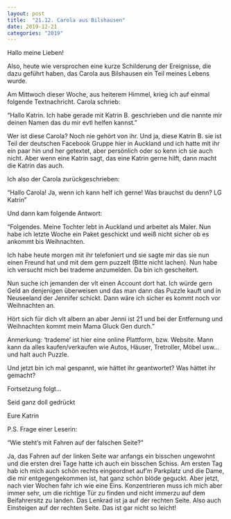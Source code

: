```yaml
---
layout: post
title:  "21.12. Carola aus Bilshausen"
date: 2019-12-21
categories: "2019"
---
```

Hallo meine Lieben!


Also, heute wie versprochen eine kurze Schilderung der Ereignisse, die dazu geführt haben, das Carola aus Bilshausen ein Teil meines Lebens wurde.

Am Mittwoch dieser Woche, aus heiterem Himmel, krieg ich auf einmal folgende Textnachricht. Carola schrieb:



“Hallo Katrin. Ich habe gerade mit Katrin B. geschrieben und die nannte mir deinen Namen das du mir evtl helfen kannst.”



Wer ist diese Carola? Noch nie gehört von ihr. Und ja, diese Katrin B. sie ist Teil der deutschen Facebook Gruppe hier in Auckland und ich hatte mit ihr ein paar hin und her getextet, aber persönlich oder so kenn ich sie auch nicht. Aber wenn eine Katrin sagt, das eine Katrin gerne hilft, dann macht die Katrin das auch.



Ich also der Carola zurückgeschrieben:



“Hallo Carola! Ja, wenn ich kann helf ich gerne! Was brauchst du denn? LG Katrin”



Und dann kam folgende Antwort:



“Folgendes. Meine Tochter lebt in Auckland und arbeitet als Maler. Nun habe ich letzte Woche ein Paket geschickt und weiß nicht sicher ob es ankommt bis Weihnachten.

Ich habe heute morgen mit ihr telefoniert und sie sagte mir das sie nun einen Freund hat  und mit dem gern puzzelt (Bitte nicht lachen). Nun habe ich versucht mich bei trademe anzumelden. Da bin ich gescheitert.

Nun suche ich jemanden der vlt einen Account dort hat. Ich würde gern Geld an denjenigen überweisen und das man dann das Puzzle kauft und in Neuseeland der Jennifer schickt. Dann wäre ich sicher es kommt noch vor Weihnachten an.

Hört sich für dich vlt albern an aber Jenni ist 21 und bei der Entfernung und Weihnachten kommt mein Mama Gluck Gen durch.”



Anmerkung: ‘trademe’ ist hier eine online Plattform, bzw. Website. Mann kann da alles kaufen/verkaufen wie Autos, Häuser, Tretroller, Möbel usw... und halt auch Puzzle.



Und jetzt bin ich mal gespannt, wie hättet ihr geantwortet? Was hättet ihr gemacht?



Fortsetzung folgt...



Seid ganz doll gedrückt 

Eure Katrin



P.S. Frage einer Leserin:

“Wie steht’s mit Fahren auf der falschen Seite?”

Ja, das Fahren auf der linken Seite war anfangs ein bisschen ungewohnt und die ersten drei Tage hatte ich auch ein bisschen Schiss. Am ersten Tag hab ich mich auch schön rechts eingeordnet auf’m Parkplatz und die Dame, die mir entgegengekommen ist, hat ganz schön blöde geguckt. Aber jetzt, nach vier Wochen fahr ich wie eine Eins. Konzentrieren muss ich mich aber immer sehr, um die richtige Tür zu finden und nicht immerzu auf dem Beifahrersitz zu landen. Das Lenkrad ist ja auf der rechten Seite. Also auch Einsteigen auf der rechten Seite. Das ist gar nicht so leicht!







